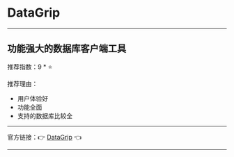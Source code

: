 # DataGrip

---

## 功能强大的数据库客户端工具

推荐指数：9 * ⭐

推荐理由：

- 用户体验好
- 功能全面
- 支持的数据库比较全

---


官方链接：👉 [DataGrip](
https://www.jetbrains.com/datagrip/
) 👈


---


























